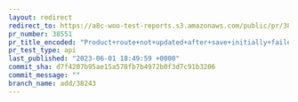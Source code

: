 ```yaml
---
layout: redirect
redirect_to: https://a8c-woo-test-reports.s3.amazonaws.com/public/pr/38551/api/index.html
pr_number: 38551
pr_title_encoded: "Product+route+not+updated+after+save+initially+failed+and+succeeded+after"
pr_test_type: api
last_published: "2023-06-01 18:49:59 +0000"
commit_sha: d7f4207b95ae15a578fb7b4972b0f3d7c91b3206
commit_message: ""
branch_name: add/38243
---
```


